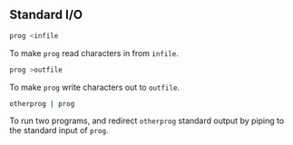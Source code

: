 ## Standard I/O

```bash
prog <infile
```

To make `prog` read characters in from `infile`.

```bash
prog >outfile
```

To make `prog` write characters out to `outfile`.

```bash
otherprog | prog
```

To run two programs, and redirect `otherprog` standard output by piping to the standard input of `prog`.

